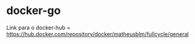 # docker-go

Link para o docker-hub = https://hub.docker.com/repository/docker/matheusblm/fullcycle/general